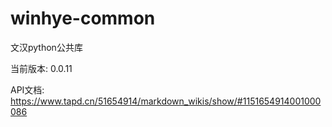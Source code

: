 # winhye-common

文汉python公共库

当前版本: 0.0.11

API文档: https://www.tapd.cn/51654914/markdown_wikis/show/#1151654914001000086
